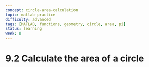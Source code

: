 ```yaml
---
concept: circle-area-calculation
topic: matlab-practice
difficulty: advanced
tags: [MATLAB, functions, geometry, circle, area, pi]
status: learning
week: 8
---
```


# 9.2 Calculate the area of a circle